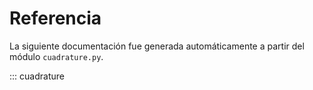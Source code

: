 # Referencia

La siguiente documentación fue generada automáticamente a partir del módulo `cuadrature.py`.

::: cuadrature
